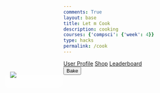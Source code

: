 ```yaml
---
comments: True
layout: base
title: Let m Cook
description: cooking
courses: {'compsci': {'week': 4}}
type: hacks
permalink: /cook
---
```

<link rel="stylesheet" href="/lmc-frontend/LMC/JS/SCSS/cook.css">
<div id="point-container">
    <img src="/lmc-frontend/images/star.png" id=star>
    <div id="points"></div>
</div>
<div id="sideNav" class="sidenav">
    <div class="container" onclick="openNav(this)">
        <div class="bar1"></div>
        <div class="bar2"></div>
        <div class="bar3"></div>
    </div>
    <div id="sideNav-content">
    <a href="#">User Profile</a>
    <a href="#">Shop</a>
    <a href="#">Leaderboard</a>
    </div>
</div>
<div class="pan">
    <div class="insidePan">
        <div id="drop-zone-UL"></div>
        <div id="drop-zone-UR"></div>
        <div id="drop-zone-BR"></div>
        <div id="drop-zone-BL"></div> 
    </div>
</div>



<div id="bake">
    <button onclick="bake()">Bake</button>
</div>
<style>
    #points
    {
        width: 150px;
        height: 35px;
        margin-left: 20px;
        margin-top: 7px;
        background-color: rgba(255, 255, 255, 0.5);
        border-radius: 10px;
    }
    #point-container
    {
        position: absolute;
        left: 55px;
        margin-top: 30px;
        width: 50px;
        height: 50px;
    }
    #star {
        position: absolute;
        object-fit: contain;
        right: 0;
        z-index: 999; /* Ensure the star image is above other elements */
    }
<!--  -->
    .listIngredients-container .cell {
            position: relative;
            width: 200px;
            height: 100px;
            margin: 0 5px; /* Add margin between cells */
        }
    .listIngredients-container {
            display: flex;
            justify-content: center;
        }
<!--  -->
        .listIngredients-container div {
            display: flex;
            justify-content: center;
            align-items: center;
        }
<!--  -->
        .listIngredients-container img {
            max-width: 100%;
            max-height: 100%;
            position: absolute;
            top: 50%;
            left: 50%;
            transform: translate(-50%, -50%);
        }
</style>
<div class="listIngredients-container">

</div>
<script>
  const cellWidth = 200;
    const cellHeight = 100;
    const numCells = 10;
<!--  -->
    for (let i = 0; i <= numCells; i++) {
        const newCell = document.createElement("div");  
        newCell.id = `cell${i}`;
        newCell.style.position = 'absolute';
        newCell.style.width = `${cellWidth}px`;
        newCell.style.height = `${cellHeight}px`;
<!--  -->
        if (i % 2 === 0) {
            newCell.style.left = 0;
            newCell.style.marginTop = `${i * cellHeight}px`;
        } else {
            newCell.style.left = `${cellWidth}px`; // Set the left position for odd cells
            newCell.style.marginTop = `${(i - 1) * cellHeight}px`; // Adjust marginTop for odd cells
        }
<!--  -->
        const ingredientsContainer = document.querySelector(".listIngredients-container");
        ingredientsContainer.appendChild(newCell);
<!--  -->
        // Check if the cell ID is 0, 1, or 2
        if (i <= 3) {
            // Create and append image element
            const image = document.createElement("img");
            const images = ['/lmc-frontend/images/egg.png', '/lmc-frontend/images/sugar.png', '/lmc-frontend/images/flour.png','/lmc-frontend/images/food15.png'];
            image.src = images[i];
            image.draggable = true;
            image.style.objectFit = 'contain';
            if (i === 0)
            {
                image.id = 'egg';
            }
            else if (i === 1)
            {
                image.id = 'sugar';
            }
            else if (i === 2)
            {
                image.id = 'flour';
            }
            else if (i == 3)
            {
                image.id = 'glaze';
            }
            newCell.appendChild(image);
        }
    }
    function bake() {
        var containerUR = document.getElementById("drop-zone-UR");
        var containerUL = document.getElementById("drop-zone-UL");
        var containerBL = document.getElementById("drop-zone-BL");
        var containerBR = document.getElementById("drop-zone-BR");
        <!--  -->
        const ingredientsPan = [];
        <!--  -->
        // Loop through the children of each container
        for (let i = 0; i < containerUR.children.length; i++) {
            ingredientsPan.push(containerUR.children[i].getAttribute('id'));
        }
        for (let i = 0; i < containerUL.children.length; i++) {
            ingredientsPan.push(containerUL.children[i].getAttribute('id'));
        }
        for (let i = 0; i < containerBL.children.length; i++) {
            ingredientsPan.push(containerBL.children[i].getAttribute('id'));
        }
        for (let i = 0; i < containerBR.children.length; i++) {
            ingredientsPan.push(containerBR.children[i].getAttribute('id'));
        }
        <!--  -->
        console.log(ingredientsPan);
        const url = "http://127.0.0.1:8028/api/baking/";
        const options = {
            method: 'GET', // *GET, POST, PUT, DELETE, etc.
            mode: 'cors', // no-cors, *cors, same-origin
            cache: 'default', // *default, no-cache, reload, force-cache, only-if-cached
            credentials: 'include', // include, same-origin, omit
            headers: {
                'Content-Type': 'application/json',
            },
        };
         // in future, implement logic in order to have wowingredients be the list of ingredients created when button on sandbox pressed
        ingredientsPan.sort();
        console.log(ingredientsPan);
        // prepare HTML result container for new output
        const resultContainer = document.getElementById("result");
        // fetch the API
        fetch(url, options)
            // response is a RESTful "promise" on any successful fetc
            // valid response will contain JSON data
            .then(response => {
            response.json().then(data => {
                // console.log(wowingredients);
                let x = false;
                for (const row of data) {
                    if (JSON.parse(row.recpie).toString() == ingredientsPan.toString()){
                        console.log('success');
                        x = true;
                    }
                    }
                if(!x)
                {
                    console.log('failure');
                }
                })
            })
}

</script>

<script src="/lmc-frontend/LMC/JS/dragFood.js"></script>
